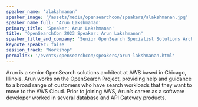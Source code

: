 ```yaml
---
speaker_name: 'alakshmanan'
speaker_image: '/assets/media/opensearchcon/speakers/alakshmanan.jpg'
speaker_name_full: 'Arun Lakshmanan'
primary_title: 'Speaker: Arun Lakshmanan'
title: 'OpenSearchCon 2023 Speaker: Arun Lakshmanan'
speaker_title_and_company: 'Senior OpenSearch Specialist Solutions Architect, AWS'
keynote_speaker: false
session_track: "Workshop"
permalink: '/events/opensearchcon/speakers/arun-lakshmanan.html'
---
```


Arun is a senior OpenSearch solutions architect at AWS based in Chicago, Illinois. Arun works on the OpenSearch Project, providing help and guidance to a broad range of customers who have search workloads that they want to move to the AWS Cloud. Prior to joining AWS, Arun’s career as a software developer worked in several database and API Gateway products.

